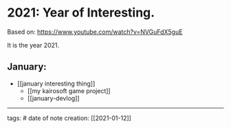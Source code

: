 # 2021: Year of Interesting.
Based on: https://www.youtube.com/watch?v=NVGuFdX5guE

It is the year 2021.

## January:
- [[january interesting thing]]
	- [[my kairosoft game project]]
	- [[january-devlog]]

___
tags: #
date of note creation: [[2021-01-12]]

